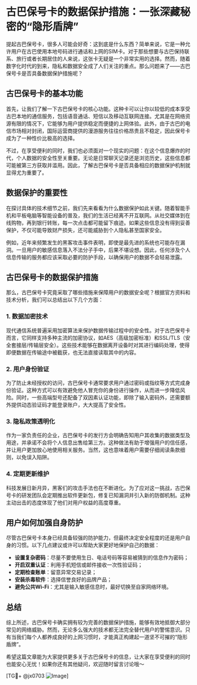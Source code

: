 # 古巴保号卡的数据保护措施：一张深藏秘密的“隐形盾牌”

提起古巴保号卡，很多人可能会好奇：这到底是什么东西？简单来说，它是一种允许用户在古巴使用本地号码进行通话和上网的SIM卡。对于那些想要与古巴保持联系、旅行或者长期居住的人来说，这张卡无疑是一个非常实用的选择。然而，随着数字化时代的到来，隐私和数据安全成了人们关注的重点。那么问题来了——古巴保号卡是否具备数据保护措施呢？

## 古巴保号卡的基本功能

首先，让我们了解一下古巴保号卡的核心功能。这种卡可以让你以较低的成本享受古巴本地的通信服务，包括语音通话、短信以及移动互联网连接。尤其是在网络资源有限的情况下，它能够为用户提供稳定而便捷的上网体验。此外，由于古巴的电信市场相对封闭，国际运营商提供的漫游服务往往价格昂贵且不稳定，因此保号卡成为了一种性价比极高的选择。

不过，在享受便利的同时，我们也必须面对一个现实的问题：在这个信息爆炸的时代，个人数据的安全性至关重要。无论是日常聊天记录还是浏览历史，这些信息都可能被第三方获取并滥用。因此，了解古巴保号卡是否具备相应的数据保护机制就显得尤为重要了。

## 数据保护的重要性

在探讨具体的技术细节之前，我们先来看看为什么数据保护如此关键。随着智能手机和平板电脑等智能设备的普及，我们的生活已经离不开互联网。从社交媒体到在线购物，再到银行转账，每一次点击都可能留下痕迹。如果这些信息没有得到妥善保护，不仅可能导致财产损失，还可能威胁到个人隐私甚至国家安全。

例如，近年来频繁发生的黑客攻击事件表明，即使是最先进的系统也可能存在漏洞。一旦用户的敏感信息落入不法分子手中，后果不堪设想。因此，任何涉及个人信息传输的服务都应该采取必要的防护手段，以确保用户的数据不会轻易泄露。

## 古巴保号卡的数据保护措施

那么，古巴保号卡究竟采取了哪些措施来保障用户的数据安全呢？根据官方资料和技术分析，我们可以总结出以下几个方面：

### 1. 数据加密技术

现代通信系统普遍采用加密算法来保护数据传输过程中的安全性。对于古巴保号卡而言，它同样支持多种主流的加密协议，如AES（高级加密标准）和SSL/TLS（安全套接层/传输层安全）。这些技术能够在数据离开设备时对其进行编码处理，使得即便数据在传输途中被截获，也无法直接读取其中的内容。

### 2. 用户身份验证

为了防止未经授权的访问，古巴保号卡通常要求用户通过密码或指纹等方式完成身份验证。这种方式可以有效避免他人冒充你的身份进行操作，从而进一步降低风险。同时，一些高端型号还配备了双因素认证功能，即除了输入密码外，还需要额外提供动态验证码才能登录账户，大大提高了安全性。

### 3. 隐私政策透明化

作为一家负责任的企业，古巴保号卡的发行方会明确告知用户其收集的数据类型及用途，并承诺不会将个人信息出售给第三方。这种做法有助于增强用户的信任感，并让用户更加放心地使用相关服务。当然，这也意味着用户需要仔细阅读条款细则，以免误入陷阱。

### 4. 定期更新维护

科技发展日新月异，黑客们的攻击手法也在不断进化。为了应对这一挑战，古巴保号卡的研发团队会定期推出软件更新包，修复已知漏洞并引入新的防御机制。这种主动出击的态度体现了他们对用户权益的高度尊重。

## 用户如何加强自身防护

尽管古巴保号卡本身已经具备较强的防护能力，但最终决定安全程度的还是用户自身的习惯。以下几点建议或许可以帮助大家更好地保护自己的数据：

- **设置复杂密码**：尽量不要使用生日、电话号码等容易被猜到的信息作为密码；
- **开启双重认证**：利用手机短信或邮件接收一次性验证码；
- **定期检查账单**：留意异常交易记录；
- **安装杀毒软件**：选择信誉良好的品牌产品；
- **避免公共Wi-Fi**：尤其是输入敏感信息时，最好切换至自家网络环境。

## 总结

综上所述，古巴保号卡确实拥有较为完善的数据保护措施，能够有效地抵御大部分常见的网络威胁。然而，无论多么强大的技术都无法完全替代用户的警惕意识。只有当我们每个人都养成良好的上网习惯时，才能真正构建起一道坚不可摧的“隐形盾牌”。

希望这篇文章能为大家提供更多关于古巴保号卡的信息，让大家在享受便利的同时也能安心无忧！如果你还有其他疑问，欢迎随时留言讨论哦～

[TG💪+ @jx0703 ![Image](https://github.com/user-attachments/assets/dbca1d08-cadb-493c-b0ec-ad6f7a83f270)]